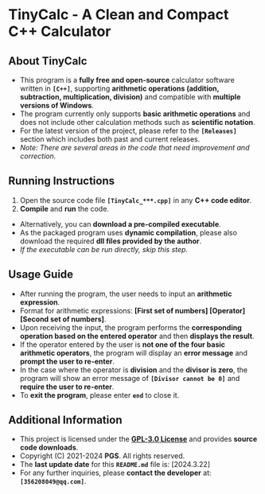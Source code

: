 # TinyCalc - A Clean and Compact C++ Calculator
## About TinyCalc
- This program is a **fully free and open-source** calculator software written in **`[C++]`**, supporting **arithmetic operations (addition, subtraction, multiplication, division)** and compatible with **multiple versions of Windows**.
- The program currently only supports **basic arithmetic operations** and does not include other calculation methods such as **scientific notation**.
- For the latest version of the project, please refer to the **`[Releases]`** section which includes both past and current releases.
- *Note: There are several areas in the code that need improvement and correction.*

## Running Instructions
1. Open the source code file **`[TinyCalc_***.cpp]`** in any **C++ code editor**.
2. **Compile** and **run** the code.
- Alternatively, you can **download a pre-compiled executable**.
- As the packaged program uses **dynamic compilation**, please also download the required **dll files provided by the author**.
- *If the executable can be run directly, skip this step.*

## Usage Guide
- After running the program, the user needs to input an **arithmetic expression**.
- Format for arithmetic expressions: **[First set of numbers] [Operator] [Second set of numbers]**.
- Upon receiving the input, the program performs the **corresponding operation based on the entered operator** and then **displays the result**.
- If the operator entered by the user is **not one of the four basic arithmetic operators**, the program will display an **error message** and **prompt the user to re-enter**.
- In the case where the operator is **division** and the **divisor is zero**, the program will show an error message of **`[Divisor cannot be 0]`** and **require the user to re-enter**.
- To **exit the program**, please enter **`end`** to close it.

## Additional Information
- This project is licensed under the **[GPL-3.0 License](https://www.gnu.org/licenses/gpl-3.0.en.html)** and provides **source code downloads**.
- Copyright (C) 2021-2024 **PGS**. All rights reserved.
- The **last update date** for this **`README.md`** file is: [2024.3.22]
- For any further inquiries, please **contact the developer** at: **`[356208049@qq.com]`**.